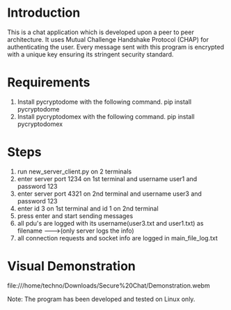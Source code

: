 # Introduction
This is a chat application which is developed upon a peer to peer architecture. It uses Mutual Challenge Handshake Protocol (CHAP) for authenticating the user. Every message sent with this program is encrypted with a unique key ensuring its stringent security standard.

# Requirements
1. Install pycryptodome with the following command. pip install pycryptodome
2. Install pycryptodomex with the following command. pip install pycryptodomex

# Steps
1. run new_server_client.py on 2 terminals
2. enter server port 1234 on 1st terminal and username user1 and password 123
3. enter server port 4321 on 2nd terminal and username user3 and password 123
4. enter id 3 on 1st terminal and id 1 on 2nd terminal
5. press enter and start sending messages
6. all pdu's are logged with its username(user3.txt and user1.txt) as filename --->(only server logs the info)
7. all connection requests and socket info are logged in main_file_log.txt

# Visual Demonstration
 file:///home/techno/Downloads/Secure%20Chat/Demonstration.webm

Note: The program has been developed and tested on Linux only.
